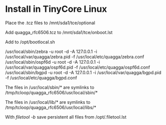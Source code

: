 # Install in TinyCore Linux 

Place the .tcz files to /mnt/sda1/tce/optional 

Add quagga_rfc6506.tcz to /mnt/sda1/tce/onboot.lst 

Add to /opt/bootlocal.sh 	

/usr/local/sbin/zebra -u root -d -A 127.0.0.1 -i /usr/local/var/quagga/zebra.pid -f /usr/local/etc/quagga/zebra.conf
/usr/local/sbin/ospf6d -u root -d -A 127.0.0.1 -i /usr/local/var/quagga/ospf6d.pid -f /usr/local/etc/quagga/ospf6d.conf
/usr/local/sbin/bgpd -u root -d -A 127.0.0.1 -i /usr/local/var/quagga/bgpd.pid -f /usr/local/etc/quagga/bgpd.conf

The files in /usr/local/sbin/\* are symlinks to /tmp/tcloop/quagga_rfc6506/usr/local/sbin/\*

The files in /usr/local/lib/\* are symlinks to /tmp/tcloop/quagga_rfc6506/usr/local/libs/\* 

With *filetool -b* save persistent all files from /opt/.filetool.lst 
